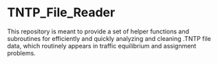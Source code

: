 # TNTP_File_Reader
This repository is meant to provide a set of helper functions and subroutines for efficiently and quickly analyzing and cleaning .TNTP file data, which routinely appears in traffic equilibrium and assignment problems. 
